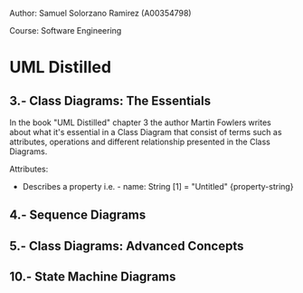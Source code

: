 Author: Samuel Solorzano Ramirez (A00354798)

Course: Software Engineering

UML Distilled
======

3.- Class Diagrams: The Essentials
-----
In the book "UML Distilled" chapter 3 the author Martin Fowlers writes about what it's essential in a Class Diagram that consist of terms such as attributes, operations and different relationship presented in the Class Diagrams.

Attributes:
- Describes a property i.e. - name: String [1] = "Untitled" {property-string}

4.- Sequence Diagrams
-----

5.- Class Diagrams: Advanced Concepts
-----

10.- State Machine Diagrams
-----
